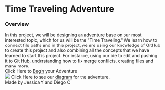 # Time Traveling Adventure
### Overview
In this project, we will be designing an adventure base on our most interested topic, which for us will be the "Time Traveling." We learn how to connect file paths and in this project, we are using our knowledge of GitHub to create this project and also combining all the concepts that we have learned to start this project. For instance, using our ide to edit and pushing it to Git Hub, understanding how to fix merge confilcts, creating files and many more.   
Click Here to [Begin](athome.md) your Adventure  
![](time-travel.jpg)
Click Here to see our [diagram](https://docs.google.com/drawings/d/1uAtatOaaiB3yOtHs_BnxdaxDdOi6T5mq1IYlaeizSu4/edit?usp=sharing) for the adventure.  
Made by Jessica Y and Diego C
